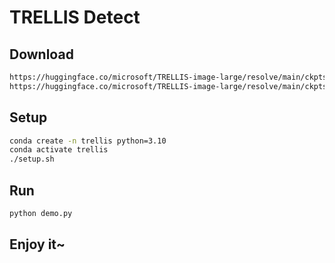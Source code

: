# TRELLIS Detect

## Download

```bash
https://huggingface.co/microsoft/TRELLIS-image-large/resolve/main/ckpts/slat_flow_img_dit_L_64l8p2_fp16.safetensors
https://huggingface.co/microsoft/TRELLIS-image-large/resolve/main/ckpts/slat_flow_img_dit_L_64l8p2_fp16.json
```

## Setup

```bash
conda create -n trellis python=3.10
conda activate trellis
./setup.sh
```

## Run

```bash
python demo.py
```

## Enjoy it~

